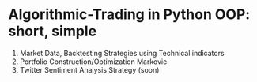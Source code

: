 # Algorithmic-Trading in Python OOP: short, simple 

1) Market Data, Backtesting Strategies using Technical indicators
2) Portfolio Construction/Optimization Markovic
3) Twitter Sentiment Analysis Strategy (soon)
